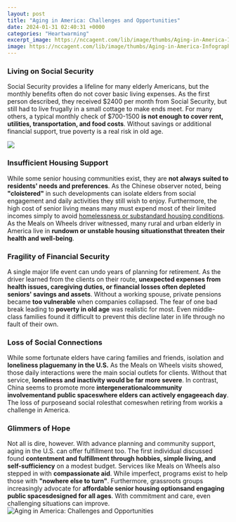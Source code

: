 ```yaml
---
layout: post
title: "Aging in America: Challenges and Opportunities"
date: 2024-01-31 02:40:31 +0000
categories: "Heartwarming"
excerpt_image: https://nccagent.com/lib/image/thumbs/Aging-in-America-Infographic_725_913_fill.jpg
image: https://nccagent.com/lib/image/thumbs/Aging-in-America-Infographic_725_913_fill.jpg
---
```


### Living on Social Security  
Social Security provides a lifeline for many elderly Americans, but the monthly benefits often do not cover basic living expenses. As the first person described, they received $2400 per month from Social Security, but still had to live frugally in a small cottage to make ends meet. For many others, a typical monthly check of $700-1500 **is not enough to cover rent, utilities, transportation, and food costs**. Without savings or additional financial support, true poverty is a real risk in old age.

![](https://aginginamerica.org/wp-content/uploads/2016/05/Aging-In-America-Slider3.png)
### Insufficient Housing Support
While some senior housing communities exist, they are **not always suited to residents' needs and preferences**. As the Chinese observer noted, being **"cloistered"** in such developments can isolate elders from social engagement and daily activities they still wish to enjoy. Furthermore, the high cost of senior living means many must expend most of their limited incomes simply to avoid [homelessness or substandard housing conditions](https://yt.io.vn/collection/abdalla). As the Meals on Wheels driver witnessed, many rural and urban elderly in America live in **rundown or unstable housing situationsthat threaten their health and well-being**.
### Fragility of Financial Security 
A single major life event can undo years of planning for retirement. As the driver learned from the clients on their route, **unexpected expenses from health issues, caregiving duties, or financial losses often depleted seniors' savings and assets**. Without a working spouse, private pensions became **too vulnerable** when companies collapsed. The fear of one bad break leading to **poverty in old age** was realistic for most. Even middle-class families found it difficult to prevent this decline later in life through no fault of their own. 
### Loss of Social Connections
While some fortunate elders have caring families and friends, isolation and **loneliness plaguemany in the U.S.** As the Meals on Wheels visits showed, those daily interactions were the main social outlets for clients. Without that service, **loneliness and inactivity would be far more severe**. In contrast, China seems to promote more **intergenerationalcommunity involvementand public spaceswhere elders can actively engageeach day**. The loss of purposeand social rolesthat comeswhen retiring from workis a challenge in America.
### Glimmers of Hope  
Not all is dire, however. With advance planning and community support, aging in the U.S. can offer fulfillment too. The first individual discussed found **contentment and fulfillment through hobbies, simple living, and self-sufficiency** on a modest budget. Services like Meals on Wheels also stepped in with **compassionate aid**. While imperfect, programs exist to help those with **"nowhere else to turn"**. Furthermore, grassroots groups increasingly advocate for **affordable senior housing optionsand engaging public spacesdesigned for all ages**. With commitment and care, even challenging situations can improve.
![Aging in America: Challenges and Opportunities](https://nccagent.com/lib/image/thumbs/Aging-in-America-Infographic_725_913_fill.jpg)